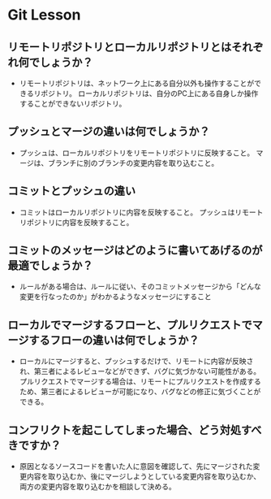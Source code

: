 # Git Lesson

## リモートリポジトリとローカルリポジトリとはそれぞれ何でしょうか？

- リモートリポジトリは、ネットワーク上にある自分以外も操作することができるリポジトリ。
ローカルリポジトリは、自分のPC上にある自身しか操作することができないリポジトリ。

## プッシュとマージの違いは何でしょうか？

- プッシュは、ローカルリポジトリをリモートリポジトリに反映すること。
マージは、ブランチに別のブランチの変更内容を取り込むこと。

## コミットとプッシュの違い

- コミットはローカルリポジトリに内容を反映すること。
プッシュはリモートリポジトリに内容を反映すること。

## コミットのメッセージはどのように書いてあげるのが最適でしょうか？

-  ルールがある場合は、ルールに従い、そのコミットメッセージから「どんな変更を行なったのか」がわかるようなメッセージにすること

## ローカルでマージするフローと、プルリクエストでマージするフローの違いは何でしょうか？

- ローカルにマージすると、プッシュするだけで、リモートに内容が反映され、第三者によるレビューなどができず、バグに気づかない可能性がある。
プルリクエストでマージする場合は、リモートにプルリクエストを作成するため、第三者によるレビューが可能になり、バグなどの修正に気づくことができる。

## コンフリクトを起こしてしまった場合、どう対処すべきですか？

- 原因となるソースコードを書いた人に意図を確認して、先にマージされた変更内容を取り込むか、後にマージしようとしている変更内容を取り込むか、両方の変更内容を取り込むかを相談して決める。
